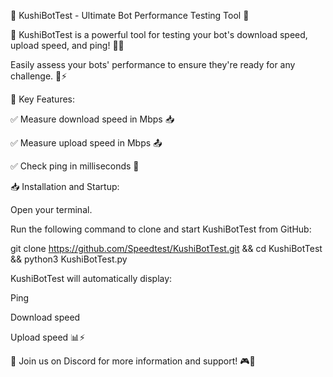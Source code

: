 🌟 KushiBotTest - Ultimate Bot Performance Testing Tool 🌟

🚀 KushiBotTest is a powerful tool for testing your bot's download speed, upload speed, and ping! 🤖💥

Easily assess your bots' performance to ensure they're ready for any challenge. 💪⚡

🔧 Key Features:

✅ Measure download speed in Mbps 📥

✅ Measure upload speed in Mbps 📤

✅ Check ping in milliseconds 📶


📥 Installation and Startup:

Open your terminal.

Run the following command to clone and start KushiBotTest from GitHub:


git clone https://github.com/Speedtest/KushiBotTest.git && cd KushiBotTest && python3 KushiBotTest.py


KushiBotTest will automatically display:

Ping

Download speed

Upload speed 📊⚡


🔗 Join us on Discord for more information and support! 🎮👥
